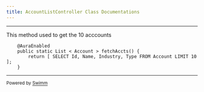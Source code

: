 ```yaml
---
title: AccountListController Class Documentations
---
```

<SwmSnippet path="/force-app/main/default/classes/AccountListController.cls" line="2">

---

This method used to get the 10 acccounts

```apex
    @AuraEnabled
    public static List < Account > fetchAccts() {
        return [ SELECT Id, Name, Industry, Type FROM Account LIMIT 10 ];
    }
```

---

</SwmSnippet>

<SwmMeta version="3.0.0" repo-id="Z2l0aHViJTNBJTNBYXJpJTNBJTNBYXNod2luYXJlbg==" repo-name="ari"><sup>Powered by [Swimm](https://app.swimm.io/)</sup></SwmMeta>
